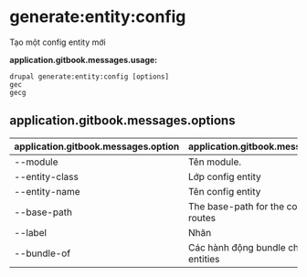 # generate:entity:config
Tạo một config entity mới

**application.gitbook.messages.usage:**
```
drupal generate:entity:config [options]
gec
gecg
```

## application.gitbook.messages.options
application.gitbook.messages.option | application.gitbook.messages.details
-------|-------------
--module | Tên module.
--entity-class | Lớp config entity
--entity-name | Tên config entity
--base-path | The base-path for the config entity routes
--label | Nhãn
--bundle-of | Các hành động bundle cho nội dung entities
